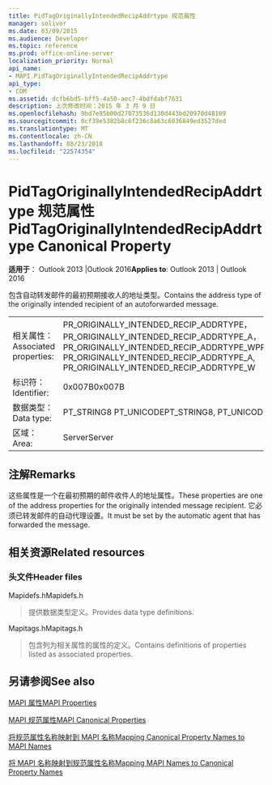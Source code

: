 ```yaml
---
title: PidTagOriginallyIntendedRecipAddrtype 规范属性
manager: soliver
ms.date: 03/09/2015
ms.audience: Developer
ms.topic: reference
ms.prod: office-online-server
localization_priority: Normal
api_name:
- MAPI.PidTagOriginallyIntendedRecipAddrtype
api_type:
- COM
ms.assetid: dcfb6bd5-bff5-4a50-aec7-4bdfdabf7631
description: 上次修改时间：2015 年 3 月 9 日
ms.openlocfilehash: 9bd7e95b00d27073536d130d443bd20970d48109
ms.sourcegitcommit: 0cf39e5382b8c6f236c8a63c6036849ed3527ded
ms.translationtype: MT
ms.contentlocale: zh-CN
ms.lasthandoff: 08/23/2018
ms.locfileid: "22574354"
---
```

# <a name="pidtagoriginallyintendedrecipaddrtype-canonical-property"></a><span data-ttu-id="b0bab-103">PidTagOriginallyIntendedRecipAddrtype 规范属性</span><span class="sxs-lookup"><span data-stu-id="b0bab-103">PidTagOriginallyIntendedRecipAddrtype Canonical Property</span></span>

  
  
<span data-ttu-id="b0bab-104">**适用于**： Outlook 2013 |Outlook 2016</span><span class="sxs-lookup"><span data-stu-id="b0bab-104">**Applies to**: Outlook 2013 | Outlook 2016</span></span> 
  
<span data-ttu-id="b0bab-105">包含自动转发邮件的最初预期接收人的地址类型。</span><span class="sxs-lookup"><span data-stu-id="b0bab-105">Contains the address type of the originally intended recipient of an autoforwarded message.</span></span>
  
|||
|:-----|:-----|
|<span data-ttu-id="b0bab-106">相关属性：</span><span class="sxs-lookup"><span data-stu-id="b0bab-106">Associated properties:</span></span>  <br/> |<span data-ttu-id="b0bab-107">PR_ORIGINALLY_INTENDED_RECIP_ADDRTYPE，PR_ORIGINALLY_INTENDED_RECIP_ADDRTYPE_A，PR_ORIGINALLY_INTENDED_RECIP_ADDRTYPE_W</span><span class="sxs-lookup"><span data-stu-id="b0bab-107">PR_ORIGINALLY_INTENDED_RECIP_ADDRTYPE, PR_ORIGINALLY_INTENDED_RECIP_ADDRTYPE_A, PR_ORIGINALLY_INTENDED_RECIP_ADDRTYPE_W</span></span>  <br/> |
|<span data-ttu-id="b0bab-108">标识符：</span><span class="sxs-lookup"><span data-stu-id="b0bab-108">Identifier:</span></span>  <br/> |<span data-ttu-id="b0bab-109">0x007B</span><span class="sxs-lookup"><span data-stu-id="b0bab-109">0x007B</span></span>  <br/> |
|<span data-ttu-id="b0bab-110">数据类型：</span><span class="sxs-lookup"><span data-stu-id="b0bab-110">Data type:</span></span>  <br/> |<span data-ttu-id="b0bab-111">PT_STRING8 PT_UNICODE</span><span class="sxs-lookup"><span data-stu-id="b0bab-111">PT_STRING8, PT_UNICODE</span></span>  <br/> |
|<span data-ttu-id="b0bab-112">区域：</span><span class="sxs-lookup"><span data-stu-id="b0bab-112">Area:</span></span>  <br/> |<span data-ttu-id="b0bab-113">Server</span><span class="sxs-lookup"><span data-stu-id="b0bab-113">Server</span></span>  <br/> |
   
## <a name="remarks"></a><span data-ttu-id="b0bab-114">注解</span><span class="sxs-lookup"><span data-stu-id="b0bab-114">Remarks</span></span>

<span data-ttu-id="b0bab-115">这些属性是一个在最初预期的邮件收件人的地址属性。</span><span class="sxs-lookup"><span data-stu-id="b0bab-115">These properties are one of the address properties for the originally intended message recipient.</span></span> <span data-ttu-id="b0bab-116">它必须已转发邮件的自动代理设置。</span><span class="sxs-lookup"><span data-stu-id="b0bab-116">It must be set by the automatic agent that has forwarded the message.</span></span>
  
## <a name="related-resources"></a><span data-ttu-id="b0bab-117">相关资源</span><span class="sxs-lookup"><span data-stu-id="b0bab-117">Related resources</span></span>

### <a name="header-files"></a><span data-ttu-id="b0bab-118">头文件</span><span class="sxs-lookup"><span data-stu-id="b0bab-118">Header files</span></span>

<span data-ttu-id="b0bab-119">Mapidefs.h</span><span class="sxs-lookup"><span data-stu-id="b0bab-119">Mapidefs.h</span></span>
  
> <span data-ttu-id="b0bab-120">提供数据类型定义。</span><span class="sxs-lookup"><span data-stu-id="b0bab-120">Provides data type definitions.</span></span>
    
<span data-ttu-id="b0bab-121">Mapitags.h</span><span class="sxs-lookup"><span data-stu-id="b0bab-121">Mapitags.h</span></span>
  
> <span data-ttu-id="b0bab-122">包含列为相关属性的属性的定义。</span><span class="sxs-lookup"><span data-stu-id="b0bab-122">Contains definitions of properties listed as associated properties.</span></span>
    
## <a name="see-also"></a><span data-ttu-id="b0bab-123">另请参阅</span><span class="sxs-lookup"><span data-stu-id="b0bab-123">See also</span></span>



[<span data-ttu-id="b0bab-124">MAPI 属性</span><span class="sxs-lookup"><span data-stu-id="b0bab-124">MAPI Properties</span></span>](mapi-properties.md)
  
[<span data-ttu-id="b0bab-125">MAPI 规范属性</span><span class="sxs-lookup"><span data-stu-id="b0bab-125">MAPI Canonical Properties</span></span>](mapi-canonical-properties.md)
  
[<span data-ttu-id="b0bab-126">将规范属性名称映射到 MAPI 名称</span><span class="sxs-lookup"><span data-stu-id="b0bab-126">Mapping Canonical Property Names to MAPI Names</span></span>](mapping-canonical-property-names-to-mapi-names.md)
  
[<span data-ttu-id="b0bab-127">将 MAPI 名称映射到规范属性名称</span><span class="sxs-lookup"><span data-stu-id="b0bab-127">Mapping MAPI Names to Canonical Property Names</span></span>](mapping-mapi-names-to-canonical-property-names.md)


